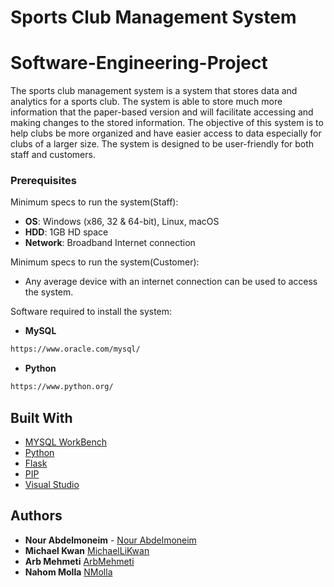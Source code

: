 # Sports Club Management System

# Software-Engineering-Project

The sports club management system is a system that stores data and analytics for a sports club. The system is able to store much more information that the paper-based version and will facilitate accessing and making changes to the stored information. The objective of this system is to help clubs be more organized and have easier access to data especially for clubs of a larger size. The system is designed to be user-friendly for both staff and customers.  


### Prerequisites
Minimum specs to run the system(Staff):
* **OS**: Windows (x86, 32 & 64-bit), Linux, macOS
* **HDD**: 1GB HD space
* **Network**: Broadband Internet connection

Minimum specs to run the system(Customer):
* Any average device with an internet connection can be used to access the system.

Software required to install the system:
* **MySQL**
```bash
https://www.oracle.com/mysql/
```
* **Python**
```bash
https://www.python.org/
```


## Built With

* [MYSQL WorkBench](https://www.mysql.com/products/workbench/)
* [Python](https://www.python.org/) 
* [Flask](https://flask.palletsprojects.com/en/1.1.x/) 
* [PIP](https://pypi.org/project/pip/) 
* [Visual Studio](https://visualstudio.microsoft.com/) 

 

## Authors

* **Nour Abdelmoneim** - [Nour Abdelmoneim](https://github.com/NourAbdelmoneim)
* **Michael Kwan**  [MichaelLiKwan](https://github.com/MichaelLiKwan)
* **Arb Mehmeti** [ArbMehmeti](https://github.com/ArbMehmeti)
* **Nahom Molla** [NMolla](https://github.com/NMolla)



